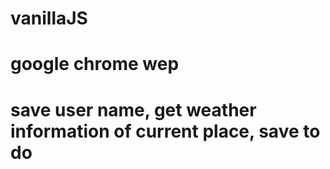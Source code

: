 # vanillaJS
# google chrome wep
# save user name, get weather information of current place, save to do
